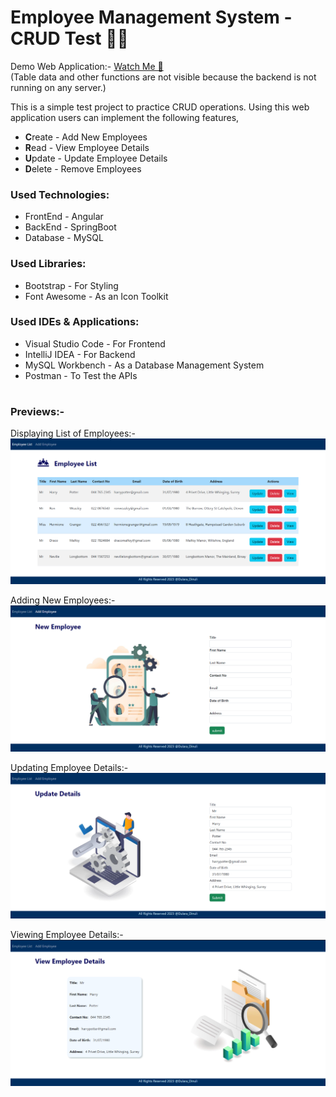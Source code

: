 # Employee Management System - CRUD Test 👩‍💼

Demo Web Application:- <a href="https://dulara-dinuli.github.io/EmployeeManagementSystem-CrudTest/" target="_blank"> Watch Me 👀 </a> 
<br/>(Table data and other functions are not visible because the backend is not running on any server.)

This is a simple test project to practice CRUD operations. Using this web application users can implement the following features,
  <ul>
    <li><b>C</b>reate - Add New Employees</li>
    <li><b>R</b>ead - View Employee Details</li>
    <li><b>U</b>pdate - Update Employee Details</li>
    <li><b>D</b>elete - Remove Employees</li>
  </ul>
  
<h3>Used Technologies:</h3>
  <ul>
    <li>FrontEnd - Angular</li>
    <li>BackEnd - SpringBoot</li>
    <li>Database - MySQL</li>
  </ul>

  <h3>Used Libraries:</h3>
  <ul>
    <li>Bootstrap - For Styling</li>
    <li>Font Awesome - As an Icon Toolkit</li>
  </ul>

  <h3>Used IDEs & Applications:</h3>
  <ul>
    <li>Visual Studio Code - For Frontend</li>
    <li>IntelliJ IDEA - For Backend</li>
    <li>MySQL Workbench - As a Database Management System</li>
    <li>Postman - To Test the APIs</li>
  </ul>

#

 <h3>Previews:-</h3>

Displaying List of Employees:-
<img src="https://github.com/dulara-dinuli/EmployeeMaagementSystem-CrudTest/blob/main/ScreenShots/EMS-Employee_List.png?raw=true">
 
Adding New Employees:-
<img src="https://github.com/dulara-dinuli/EmployeeMaagementSystem-CrudTest/blob/main/ScreenShots/EMS-Add_Employee.png?raw=true">

Updating Employee Details:-
<img src="https://github.com/dulara-dinuli/EmployeeMaagementSystem-CrudTest/blob/main/ScreenShots/EMS-Update_Employee.png?raw=true">

Viewing Employee Details:-
<img src="https://github.com/dulara-dinuli/EmployeeMaagementSystem-CrudTest/blob/main/ScreenShots/EMS-View_Employee.png?raw=true">
